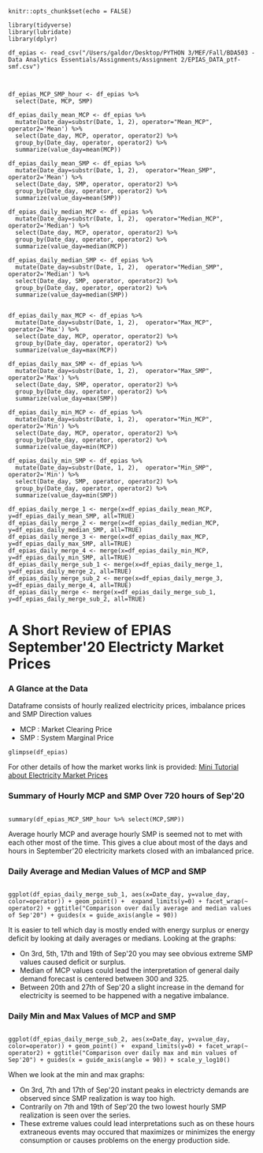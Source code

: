 
```{r setup, include=FALSE}
knitr::opts_chunk$set(echo = FALSE)

library(tidyverse)
library(lubridate)
library(dplyr)

df_epias <- read_csv("/Users/galdor/Desktop/PYTHON 3/MEF/Fall/BDA503 - Data Analytics Essentials/Assignments/Assignment 2/EPIAS_DATA_ptf-smf.csv")

```

```{r df_epias, message = FALSE}


df_epias_MCP_SMP_hour <- df_epias %>%
  select(Date, MCP, SMP)

df_epias_daily_mean_MCP <- df_epias %>%
  mutate(Date_day=substr(Date, 1, 2), operator="Mean_MCP", operator2='Mean') %>%
  select(Date_day, MCP, operator, operator2) %>%
  group_by(Date_day, operator, operator2) %>%
  summarize(value_day=mean(MCP))

df_epias_daily_mean_SMP <- df_epias %>%
  mutate(Date_day=substr(Date, 1, 2),  operator="Mean_SMP", operator2='Mean') %>%
  select(Date_day, SMP, operator, operator2) %>%
  group_by(Date_day, operator, operator2) %>%
  summarize(value_day=mean(SMP))

df_epias_daily_median_MCP <- df_epias %>%
  mutate(Date_day=substr(Date, 1, 2),  operator="Median_MCP", operator2='Median') %>%
  select(Date_day, MCP, operator, operator2) %>%
  group_by(Date_day, operator, operator2) %>%
  summarize(value_day=median(MCP))

df_epias_daily_median_SMP <- df_epias %>%
  mutate(Date_day=substr(Date, 1, 2),  operator="Median_SMP", operator2='Median') %>%
  select(Date_day, SMP, operator, operator2) %>%
  group_by(Date_day, operator, operator2) %>%
  summarize(value_day=median(SMP))


df_epias_daily_max_MCP <- df_epias %>%
  mutate(Date_day=substr(Date, 1, 2),  operator="Max_MCP", operator2='Max') %>%
  select(Date_day, MCP, operator, operator2) %>%
  group_by(Date_day, operator, operator2) %>%
  summarize(value_day=max(MCP))

df_epias_daily_max_SMP <- df_epias %>%
  mutate(Date_day=substr(Date, 1, 2),  operator="Max_SMP", operator2='Max') %>%
  select(Date_day, SMP, operator, operator2) %>%
  group_by(Date_day, operator, operator2) %>%
  summarize(value_day=max(SMP))

df_epias_daily_min_MCP <- df_epias %>%
  mutate(Date_day=substr(Date, 1, 2),  operator="Min_MCP", operator2='Min') %>%
  select(Date_day, MCP, operator, operator2) %>%
  group_by(Date_day, operator, operator2) %>%
  summarize(value_day=min(MCP))

df_epias_daily_min_SMP <- df_epias %>%
  mutate(Date_day=substr(Date, 1, 2),  operator="Min_SMP", operator2='Min') %>%
  select(Date_day, SMP, operator, operator2) %>%
  group_by(Date_day, operator, operator2) %>%
  summarize(value_day=min(SMP))

df_epias_daily_merge_1 <- merge(x=df_epias_daily_mean_MCP, y=df_epias_daily_mean_SMP, all=TRUE)
df_epias_daily_merge_2 <- merge(x=df_epias_daily_median_MCP, y=df_epias_daily_median_SMP, all=TRUE)
df_epias_daily_merge_3 <- merge(x=df_epias_daily_max_MCP, y=df_epias_daily_max_SMP, all=TRUE)
df_epias_daily_merge_4 <- merge(x=df_epias_daily_min_MCP, y=df_epias_daily_min_SMP, all=TRUE)
df_epias_daily_merge_sub_1 <- merge(x=df_epias_daily_merge_1, y=df_epias_daily_merge_2, all=TRUE)
df_epias_daily_merge_sub_2 <- merge(x=df_epias_daily_merge_3, y=df_epias_daily_merge_4, all=TRUE)
df_epias_daily_merge <- merge(x=df_epias_daily_merge_sub_1, y=df_epias_daily_merge_sub_2, all=TRUE)

```

# A Short Review of EPIAS September'20 Electricty Market Prices

### A Glance at the Data

Dataframe consists of hourly realized electricity prices, imbalance prices and SMP Direction values
  - MCP : Market Clearing Price
  - SMP : System Marginal Price

``` {r }
glimpse(df_epias)

```

For other details of how the market works link is provided:
[Mini Tutorial about Electricity Market Prices](https://pjournal.github.io/files/electricity_markets_mini_tutorial)

### Summary of Hourly MCP and SMP Over 720 hours of Sep'20 


```{r }

summary(df_epias_MCP_SMP_hour %>% select(MCP,SMP))

```


Average hourly MCP and average hourly SMP is seemed not to met with each other most of the time. This gives a clue about most of the days and hours in September'20 electricity markets closed with an imbalanced price.





### Daily Average and Median Values of MCP and SMP

```{r }

ggplot(df_epias_daily_merge_sub_1, aes(x=Date_day, y=value_day, color=operator)) + geom_point() +  expand_limits(y=0) + facet_wrap(~ operator2) + ggtitle("Comparison over daily average and median values of Sep'20") + guides(x = guide_axis(angle = 90))

```

It is easier to tell which day is mostly ended with energy surplus or energy deficit by looking at daily averages or medians. Looking at the graphs:

  - On 3rd, 5th, 17th and 19th of Sep'20 you may see obvious extreme SMP values caused deficit or surplus.
  - Median of MCP values could lead the interpretation of general daily demand forecast is centered between 300 and 325.
  - Between 20th and 27th of Sep'20 a slight increase in the demand for electricity is seemed to be happened with a negative imbalance.


### Daily Min and Max Values of MCP and SMP

```{r warning  =FALSE}

ggplot(df_epias_daily_merge_sub_2, aes(x=Date_day, y=value_day, color=operator)) + geom_point() +  expand_limits(y=0) + facet_wrap(~ operator2) + ggtitle("Comparison over daily max and min values of Sep'20") + guides(x = guide_axis(angle = 90)) + scale_y_log10()

```

When we look at the min and max graphs:

  - On 3rd, 7th and 17th of Sep'20 instant peaks in electricty demands are observed since SMP realization is way too high. 
  - Contrarily on 7th and 19th of Sep'20 the two lowest hourly SMP realization is seen over the series.
  - These extreme values could lead interpretations such as on these hours extraneous events may occured that maximizes or minimizes the energy consumption or causes problems on the energy production side.
